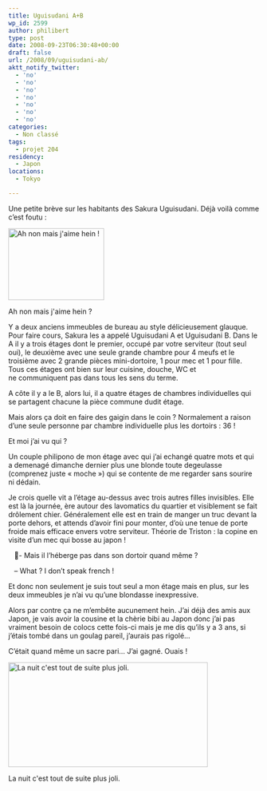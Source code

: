 ```yaml
---
title: Uguisudani A+B
wp_id: 2599
author: philibert
type: post
date: 2008-09-23T06:30:48+00:00
draft: false
url: /2008/09/uguisudani-ab/
aktt_notify_twitter:
  - 'no'
  - 'no'
  - 'no'
  - 'no'
  - 'no'
  - 'no'
  - 'no'
categories:
  - Non classé
tags:
  - projet 204
residency:
  - Japon
locations:
  - Tokyo

---
```

Une petite brève sur les habitants des Sakura Uguisudani. Déjà voilà comme c&rsquo;est foutu :

<div id="attachment_191" class="wp-caption " style="max-width: 192px">
  <a href="http://benmerde.com/wp-content/uploads/img_2049.jpg" target="blank"><img class="size-medium wp-image-191   " title="img_2049" src="http://benmerde.com/wp-content/uploads/img_2049.jpg" alt="Ah non mais j'aime hein !" width="192" height="144" /></a>
  
  <p class="wp-caption-text">
    Ah non mais j'aime hein ?
  </p>
</div>

Y a deux anciens immeubles de bureau au style délicieusement glauque. Pour faire cours, Sakura les a appelé Uguisudani A et Uguisudani B. Dans le A il y a trois étages dont le premier, occupé par votre serviteur (tout seul oui), le deuxième avec une seule grande chambre pour 4 meufs et le troisième avec 2 grande pièces mini-dortoire, 1 pour mec et 1 pour fille. Tous ces étages ont bien sur leur cuisine, douche, WC et ne communiquent pas dans tous les sens du terme.
  
A côte il y a le B, alors lui, il a quatre étages de chambres individuelles qui se partagent chacune la pièce commune dudit étage.
  
Mais alors ça doit en faire des gaigin dans le coin ? Normalement a raison d&rsquo;une seule personne par chambre individuelle plus les dortoirs : 36 !

Et moi j&rsquo;ai vu qui ?

Un couple philipono de mon étage avec qui j&rsquo;ai echangé quatre mots et qui a demenagé dimanche dernier plus une blonde toute degeulasse (comprenez juste « moche ») qui se contente de me regarder sans sourire ni dédain.
  
Je crois quelle vit a l&rsquo;étage au-dessus avec trois autres filles invisibles. Elle est là la journée, ère autour des lavomatics du quartier et visiblement se fait drôlement chier. Généralement elle est en train de manger un truc devant la porte dehors, et attends d&rsquo;avoir fini pour monter, d&rsquo;où une tenue de porte froide mais efficace envers votre serviteur. Théorie de Triston : la copine en visite d&rsquo;un mec qui bosse au japon !
  
   - Mais il l&rsquo;héberge pas dans son dortoir quand même ?
  
   &#8211; What ? I don&rsquo;t speak french ! 

Et donc non seulement je suis tout seul a mon étage mais en plus, sur les deux immeubles je n&rsquo;ai vu qu&rsquo;une blondasse inexpressive. 

Alors par contre ça ne m&#8217;embête aucunement hein. J&rsquo;ai déjà des amis aux Japon, je vais avoir la cousine et la chèrie bibi au Japon donc j&rsquo;ai pas vraiment besoin de colocs cette fois-ci mais je me dis qu&rsquo;ils y a 3 ans, si j&rsquo;étais tombé dans un goulag pareil, j&rsquo;aurais pas rigolé&#8230;

C&rsquo;était quand même un sacre pari&#8230; J&rsquo;ai gagné. Ouais !

<div id="attachment_193" class="wp-caption aligncenter" style="max-width: 400px">
  <a href="http://benmerde.com/wp-content/uploads/img_20871.jpg" target="blank"><img class="size-full wp-image-193 " title="img_20871" src="http://benmerde.com/wp-content/uploads/img_20871.jpg" alt="La nuit c'est tout de suite plus joli." width="400" height="210" /></a>
  
  <p class="wp-caption-text">
    La nuit c'est tout de suite plus joli.
  </p>
</div>